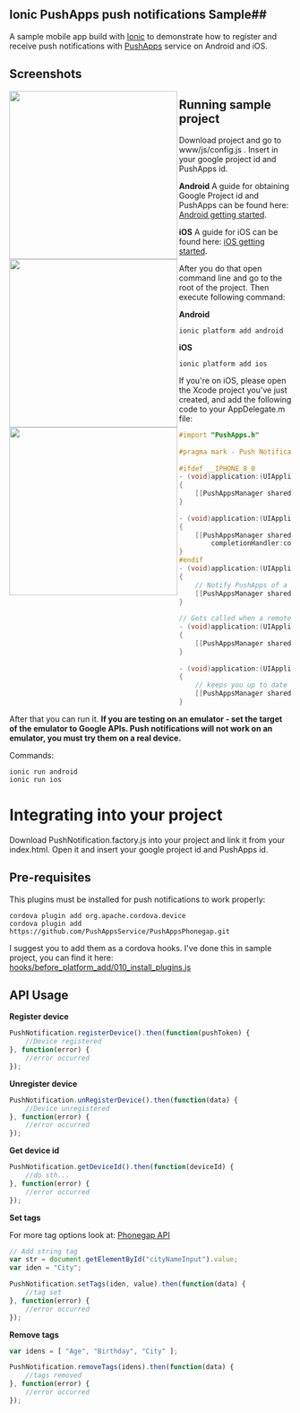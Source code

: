 ## Ionic PushApps push notifications Sample##
A sample mobile app build with [Ionic](http://ionicframework.com/) to demonstrate how to register and receive push notifications with [PushApps](http://www.pushapps.mobi/) service on Android and iOS.

Screenshots
-------

<a href="url"><img src="https://raw.githubusercontent.com/domenjeric/IonicPushAppsSample/master/screenshots/screenshot1.png" align="left"  width="300" ></a>

<a href="url"><img src="https://raw.githubusercontent.com/domenjeric/IonicPushAppsSample/master/screenshots/screenshot2.png" align="left"  width="300" ></a>

<a href="url"><img src="https://raw.githubusercontent.com/domenjeric/IonicPushAppsSample/master/screenshots/screenshot3.png" align="left"  width="300" ></a>

Running sample project
-------
Download project and go to www/js/config.js . Insert in your google project id and PushApps id. 

**Android**
A guide for obtaining Google Project id and PushApps can be found here: [Android getting started](https://wiki.pushapps.mobi/display/PUSHAPPS/Android+Getting+Started). 

**iOS**
A guide for iOS can be found here: [iOS getting started](https://wiki.pushapps.mobi/display/PUSHAPPS/iOS+Getting+Started). 

After you do that open command line and go to the root of the project. Then execute following command:

**Android**

    ionic platform add android

**iOS**

    ionic platform add ios

If you're on iOS, please open the Xcode project you've just created, and add the following code to your AppDelegate.m file:

```objective-c
#import "PushApps.h"
 
#pragma mark - Push Notifications
  
#ifdef __IPHONE_8_0
- (void)application:(UIApplication *)application didRegisterUserNotificationSettings:(UIUserNotificationSettings *)notificationSettings
{
    [[PushAppsManager sharedInstance] didRegisterUserNotificationSettings:notificationSettings];
}
  
- (void)application:(UIApplication *)application handleActionWithIdentifier:(NSString *)identifier forRemoteNotification:(NSDictionary *)userInfo completionHandler:(void(^)())completionHandler
{
    [[PushAppsManager sharedInstance] handleActionWithIdentifier:identifier forRemoteNotification:userInfo  
        completionHandler:completionHandler];
}
#endif
- (void)application:(UIApplication *)application didRegisterForRemoteNotificationsWithDeviceToken:(NSData *)deviceToken
{
    // Notify PushApps of a successful registration.
    [[PushAppsManager sharedInstance] updatePushToken:deviceToken];
}
  
// Gets called when a remote notification is received while app is in the foreground.
- (void)application:(UIApplication *)application didReceiveRemoteNotification:(NSDictionary *)userInfo
{
    [[PushAppsManager sharedInstance] handlePushMessageOnForeground:userInfo];
}
  
- (void)application:(UIApplication *)application didFailToRegisterForRemoteNotificationsWithError:(NSError *)error
{
    // keeps you up to date with any errors during push setup.
    [[PushAppsManager sharedInstance] updatePushError:error];
}
```


After that  you can run it. **If you are testing on an emulator - set the target of the emulator to Google APIs. Push notifications will not work on an emulator, you must try them on a real device.**

Commands:

    ionic run android
    ionic run ios


Integrating into your project
=============================

Download  PushNotification.factory.js into your project and link it from your index.html. Open it and insert your google project id and PushApps id.  

Pre-requisites
-----
This plugins must be installed for push notifications to work properly:

    cordova plugin add org.apache.cordova.device
    cordova plugin add https://github.com/PushAppsService/PushAppsPhonegap.git

I suggest you to add them as a cordova hooks. I've done this in sample project, you can find it here: 
[hooks/before_platform_add/010_install_plugins.js](https://github.com/domenjeric/IonicPushAppsSample/blob/master/hooks/before_platform_add/010_install_plugins.js)

API Usage
-------
**Register device**
```javascript
PushNotification.registerDevice().then(function(pushToken) {
	//Device registered
}, function(error) {
	//error occurred
});
```

**Unregister device**

```javascript
PushNotification.unRegisterDevice().then(function(data) {
	//Device unregistered
}, function(error) {
	//error occurred
});
```

**Get device id**

```javascript
PushNotification.getDeviceId().then(function(deviceId) {
	//do sth...
}, function(error) {
	//error occurred
});
```

**Set tags**

For more tag options look at: [Phonegap API](https://wiki.pushapps.mobi/pages/viewpage.action?pageId=2785298)

```javascript
// Add string tag
var str = document.getElementById("cityNameInput").value;
var iden = "City";

PushNotification.setTags(iden, value).then(function(data) {
	//tag set
}, function(error) {
	//error occurred
});
```

**Remove tags**
```javascript
var idens = [ "Age", "Birthday", "City" ];

PushNotification.removeTags(idens).then(function(data) {
	//tags removed
}, function(error) {
	//error occurred
});
```
